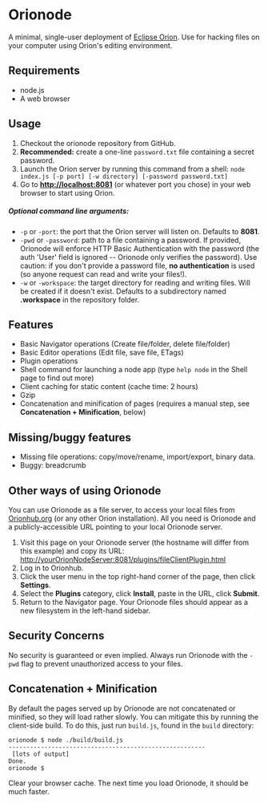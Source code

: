 # Orionode
A minimal, single-user deployment of [Eclipse Orion](http://www.elipse.org/orion/). Use for hacking files on your computer using Orion's editing environment.

## Requirements
* node.js
* A web browser

## Usage
1. Checkout the orionode repository from GitHub.
2. **Recommended:** create a one-line ```password.txt``` file containing a secret password.
3. Launch the Orion server by running this command from a shell: 
```node index.js [-p port] [-w directory] [-password password.txt]```
4. Go to **[http://localhost:8081](http://localhost:8081)** (or whatever port you chose) in your web browser to start using Orion.

##### Optional command line arguments:
* ```-p``` or ```-port```: the port that the Orion server will listen on. Defaults to **8081**.
* ```-pwd``` or ```-password```: path to a file containing a password. If provided, Orionode will enforce HTTP Basic Authentication 
with the password (the auth 'User' field is ignored -- Orionode only verifies the password). Use caution: if you don't provide a password
file, **no authentication** is used (so anyone request can read and write your files!).
* ```-w``` or ```-workspace```: the target directory for reading and writing files. Will be created if it doesn't exist. Defaults to a subdirectory 
named **.workspace** in the repository folder.

## Features
* Basic Navigator operations (Create file/folder, delete file/folder)
* Basic Editor operations (Edit file, save file, ETags)
* Plugin operations
* Shell command for launching a node app (type ```help node``` in the Shell page to find out more)
* Client caching for static content (cache time: 2 hours)
* Gzip
* Concatenation and minification of pages (requires a manual step, see **Concatenation + Minification**, below)

## Missing/buggy features
* Missing file operations: copy/move/rename, import/export, binary data.
* Buggy: breadcrumb

## Other ways of using Orionode
You can use Orionode as a file server, to access your local files from [Orionhub.org](http://www.orionhub.org/) (or any other Orion installation). All you need is 
Orionode and a publicly-accessible URL pointing to your local Orionode server.

1. Visit this page on your Orionode server (the hostname will differ from this example) and copy its URL:
[http://yourOrionNodeServer:8081/plugins/fileClientPlugin.html](http://yourOrionNodeServer:8081/plugins/fileClientPlugin.html)
2. Log in to Orionhub.
3. Click the user menu in the top right-hand corner of the page, then click **Settings**.
4. Select the **Plugins** category, click **Install**, paste in the URL, click **Submit**.
5. Return to the Navigator page. Your Orionode files should appear as a new filesystem in the left-hand sidebar.

## Security Concerns
No security is guaranteed or even implied. Always run Orionode with the ```-pwd``` flag to prevent unauthorized access to your files.

## Concatenation + Minification
By default the pages served up by Orionode are not concatenated or minified, so they will load rather slowly.
You can mitigate this by running the client-side build. To do this, just run ```build.js```, found in the ```build``` directory:
```
orionode $ node ./build/build.js
-------------------------------------------------------
 [lots of output]
Done.
orionode $
```
Clear your browser cache. The next time you load Orionode, it should be much faster.

